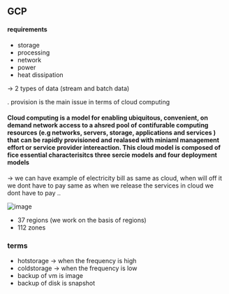 ## GCP

#### requirements
- storage
- processing
- network
- power
- heat dissipation

-> 2 types of data (stream and batch data)

. provision is the main issue in terms of cloud computing


#### Cloud computing is a model for enabling ubiquitous, convenient, on demand network access to a ahsred pool of contifurable computing resources (e.g networks, servers, storage, applications and services ) that can be rapidly provisioned and realased with miniaml management effort or service provider intereaction. This cloud model is composed of fice essential characterisitcs three sercie models and four deployment models

-> we can have example of electricity bill as same as cloud, when will off it we dont have to pay same as when we release the services in cloud we dont have to pay
..

![image](https://user-images.githubusercontent.com/54886608/234199701-5e2b7da9-1828-4b5f-a0a8-54fe06a68c03.png)

- 37 regions (we work on the basis of regions)
- 112 zones 


### terms
- hotstorage -> when the frequency is high
- coldstorage -> when the frequency is low
- backup of vm is image
- backup of disk is snapshot

